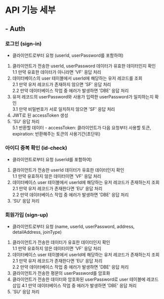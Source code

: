 # API 기능 세부
  
## - Auth
  
### 로그인 (sign-in)
  
- 클라이언트로부터 요청 (userId, userPassword를 포함하여)
1. 클라이언트가 전송한 userId, userPassword 데이터가 유효한 데이터인지 확인  
  1.1 만약 유효한 데이터가 아니라면 'VF' 응답 처리
2. 데이터베이스의 user 테이블에서 userId에 해당하는 유저 레코드를 조회  
  2.1 만약 유저 레코드가 존재하지 않으면 'SF' 응답 처리  
  2.2 만약 데이터베이스 작업 중 에러가 발생하면 'DBE' 응답 처리  
3. 유저 레코드의 userPassword와 사용가 입력한 userPassword가 일치하는지 확인  
  3.1 만약 비밀번호가 서로 일치하지 않으면 'SF' 응답 처리  
4. JWT로 된 accessToken 생성  
5. 'SU' 응답 처리  
  5.1 반환할 데이터 - accessToken: 클라이언트가 다음 요청부터 사용할 토큰, expiration: 반환해주는 토큰의 사용기간(초단위)
  
### 아이디 중복 확인 (id-check)

- 클라이언트로부터 요청 (userId를 포함하여)
1. 클라이언트가 전송한 userId 데이터가 유효한 데이터인지 확인  
  1.1 만약 유효하지 않은 데이터이면 'VF' 응답 처리  
2. 데이터베이스 user 테이블에서 userId에 해당하는 유저 레코드가 존재하는지 조회  
  2.1 만약 유저 레코드가 존재한다면 'EU' 응답 처리  
  2.2 만약 데이터베이스 작업 중 에러가 발생하면 'DBE' 응답 처리  
3. 'SU' 응답 처리  

### 회원가입 (sign-up)

- 클라이언트로부터 요청 (name, userId, userPassword, address, detailAddress, joinType)
1. 클라이언트가 전송한 데이터가 유효한 데이터인지 확인  
  1.1 만약 유효하지 않은 데이터이면 'VF' 응답 처리  
2. 데이터베이스 user 테이블에서 userId에 해당하는 유저 레코드가 존재하는지 조회  
  2.1 만약 유저 레코드가 존재한다면 'EU' 응답 처리  
  2.2 만약 데이터베이스 작업 중 에러가 발생하면 'DBE' 응답 처리  
3. 클라이언트가 전송한 평문의 userPassword를 암호화  
4. 클라이언트가 전송한 데이터와 암호화된 userPassword로 user 테이블에 레코드 삽입
  4.1 만약 데이터베이스 작업 중 에러가 발생하면 'DBE' 응답 처리  
5. 'SU' 응답 처리  